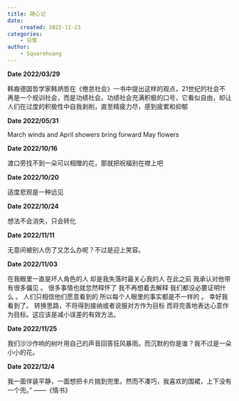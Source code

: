 ```yaml
---
title: 随心记
date:
    created: 2022-11-23
categories: 
    - 日常
author:
    - Squarehuang
---
```


**Date 2022/03/29**

韩裔德国哲学家韩炳哲在《倦怠社会》一书中提出这样的观点，21世纪的社会不再是一个规训社会，而是功绩社会。功绩社会充满积极的口号，它看似自由，却让人们在过度的积极性中自我剥削，直至精疲力尽，感到疲累和抑郁

<!-- more -->

**Date 2022/05/31**

March winds and April showers bring forward May flowers



**Date 2022/10/16**

渡口旁找不到一朵可以相赠的花，那就把祝福别在襟上吧



**Date 2022/10/20**

适度悲观是一种远见



**Date 2022/10/24**

想法不会消失，只会转化



**Date 2022/11/11**

无意间被别人伤了又怎么办呢？不过是迎上笑容。



**Date 2022/11/03**

在我眼里一直是坏人角色的人 却是我失落时最关心我的人 在此之前 我承认对他带有很多偏见 。
很多事情也就忽然释怀了 我不再想着去解释 我们都没必要证明什么 。
人们只相信他们愿意看到的  所以每个人眼里的事实都是不一样的 。 幸好我看到了。 
转换思路，不将得到接纳或者说服对方作为目标 而将完善地表达心意作为目标。这应该是减小误差的有效方法。



**Date 2022/11/25**

我们沙沙作响的树叶用自己的声音回答狂风暴雨。而沉默的你是谁？我不过是一朵小小的花。





**Date 2022/12/4**

我一面佯装平静，一面想把卡片揣到兜里。然而不凑巧，我喜欢的围裙，上下没有一个兜。”    ——《情书》
